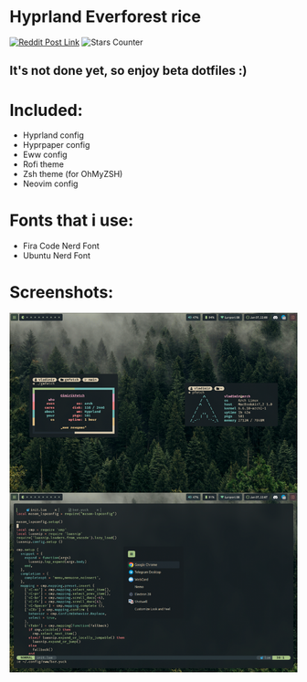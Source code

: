 # Hyprland Everforest rice

[![Reddit Post Link](https://img.shields.io/badge/Reddit-FF4500?style=for-the-badge&logo=Reddit&logoColor=white)](https://www.reddit.com/r/unixporn/s/jviOIvkat4) ![Stars Counter](https://img.shields.io/github/stars/VladimirPapazov88/Everforest-Hyprland?style=for-the-badge&labelColor=%232e383c&color=%23dbbc7f)

## It's not done yet, so enjoy beta dotfiles :)

# Included:
- Hyprland config
- Hyprpaper config
- Eww config
- Rofi theme
- Zsh theme (for OhMyZSH)
- Neovim config

# Fonts that i use:
- Fira Code Nerd Font
- Ubuntu Nerd Font

# Screenshots:
![Screenshots](rice.png)
